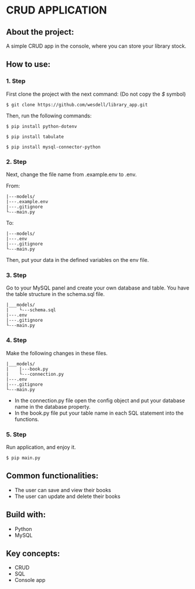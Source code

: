 # CRUD APPLICATION

## About the project:

A simple CRUD app in the console, where you can store your library stock.

## How to use:

### 1. Step

First clone the project with the next command: (Do not copy the _$_ symbol)

```
$ git clone https://github.com/wesdell/library_app.git
```

Then, run the following commands:

```
$ pip install python-dotenv
```

```
$ pip install tabulate
```

```
$ pip install mysql-connector-python
```

### 2. Step

Next, change the file name from .example.env to .env.

From:

```
|---models/
|---.example.env
|---.gitignore
└---main.py
```

To:

```
|---models/
|---.env
|---.gitignore
└---main.py
```

Then, put your data in the defined variables on the env file.

### 3. Step

Go to your MySQL panel and create your own database and table. You have the table structure in the schema.sql file.

```
|___models/
|    └---schema.sql
|---.env
|---.gitignore
└---main.py
```

### 4. Step

Make the following changes in these files.

```
|___models/
|    |---book.py
|    └---connection.py
|---.env
|---.gitignore
└---main.py
```

- In the connection.py file open the config object and put your database name in the database property.
- In the book.py file put your table name in each SQL statement into the functions.

### 5. Step

Run application, and enjoy it.

```
$ pip main.py
```

## Common functionalities:

- The user can save and view their books
- The user can update and delete their books

## Build with:

- Python
- MySQL

## Key concepts:

- CRUD
- SQL
- Console app
